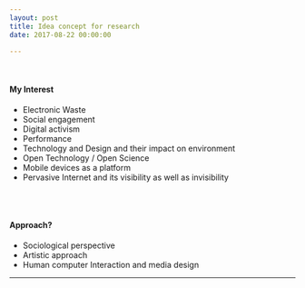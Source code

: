 ```yaml
---
layout: post
title: Idea concept for research
date: 2017-08-22 00:00:00

---
```


<br/>
<h4>My Interest</h4>
<ul>
<li>Electronic Waste</li>
<li>Social engagement</li>
<li>Digital activism</li>
<li>Performance</li>
<li>Technology and Design and their impact on environment</li>
<li>Open Technology / Open Science</li>
<li>Mobile devices as a platform</li>
<li>Pervasive Internet and its visibility as well as invisibility</li>
</ul>

<br/><br/>
<h4>Approach?</h4>
<ul>
<li>Sociological perspective</li>
<li>Artistic approach</li>
<li>Human computer Interaction and media design</li>
</ul>


<p>

</p>


***

<br/><br/>
